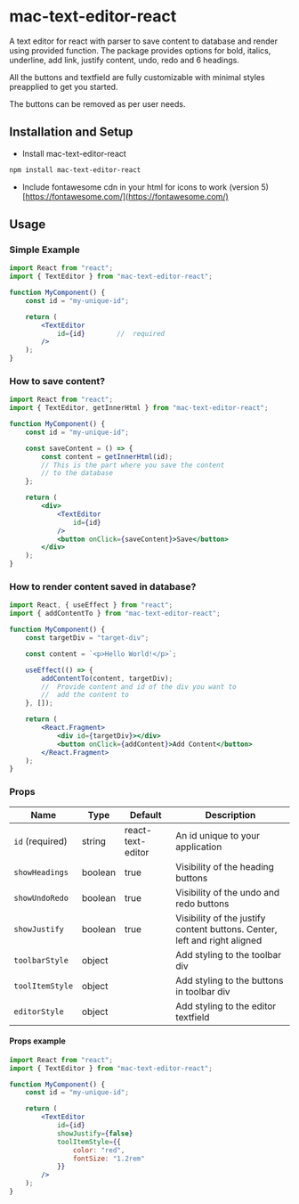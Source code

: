 # mac-text-editor-react

A text editor for react with parser to save content to database and render using provided function. The package provides options for bold, italics, underline, add link, justify content, undo, redo and 6 headings. 

All the buttons and textfield are fully customizable with minimal styles preapplied to get you started.

The buttons can be removed as per user needs.

## Installation and Setup

* Install mac-text-editor-react
```bash
npm install mac-text-editor-react
```

* Include fontawesome cdn in your html for icons to work (version 5)
[https://fontawesome.com/](https://fontawesome.com/)

## Usage

### Simple Example
```jsx
import React from "react";
import { TextEditor } from "mac-text-editor-react";

function MyComponent() {
    const id = "my-unique-id";

    return (
        <TextEditor
            id={id}        //  required
        />
    );
}
```

### How to save content?

```jsx
import React from "react";
import { TextEditor, getInnerHtml } from "mac-text-editor-react";

function MyComponent() {
    const id = "my-unique-id";

    const saveContent = () => {
        const content = getInnerHtml(id);
        // This is the part where you save the content
        // to the database
    };

    return (
        <div>
            <TextEditor
                id={id}
            />
            <button onClick={saveContent}>Save</button>
        </div>
    );
}
```

### How to render content saved in database?

```jsx
import React, { useEffect } from "react";
import { addContentTo } from "mac-text-editor-react";

function MyComponent() {
    const targetDiv = "target-div";

    const content = `<p>Hello World!</p>`;

    useEffect(() => {
        addContentTo(content, targetDiv);
        //  Provide content and id of the div you want to
        //  add the content to
    }, []);

    return (
        <React.Fragment>
            <div id={targetDiv}></div>
            <button onClick={addContent}>Add Content</button>
        </React.Fragment>
    );
}
```

### Props

| Name            | Type          | Default           | Description                                                               |
| --------------- | ------------- | ----------------- | ------------------------------------------------------------------------- |
| `id` (required) | string        | react-text-editor | An id unique to your application                                          |
| `showHeadings`  | boolean       | true              | Visibility of the heading buttons                                         |
| `showUndoRedo`  | boolean       | true              | Visibility of the undo and redo buttons                                   |
| `showJustify`   | boolean       | true              | Visibility of the justify content buttons. Center, left and right aligned |
| `toolbarStyle`  | object        |                   | Add styling to the toolbar div                                            |
| `toolItemStyle` | object        |                   | Add styling to the buttons in toolbar div                                 |
| `editorStyle`   | object        |                   | Add styling to the editor textfield                                       |

#### Props example

```jsx
import React from "react";
import { TextEditor } from "mac-text-editor-react";

function MyComponent() {
    const id = "my-unique-id";

    return (
        <TextEditor
            id={id}
            showJustify={false} 
            toolItemStyle={{
                color: "red",
                fontSize: "1.2rem"
            }}
        />
    );
}
```